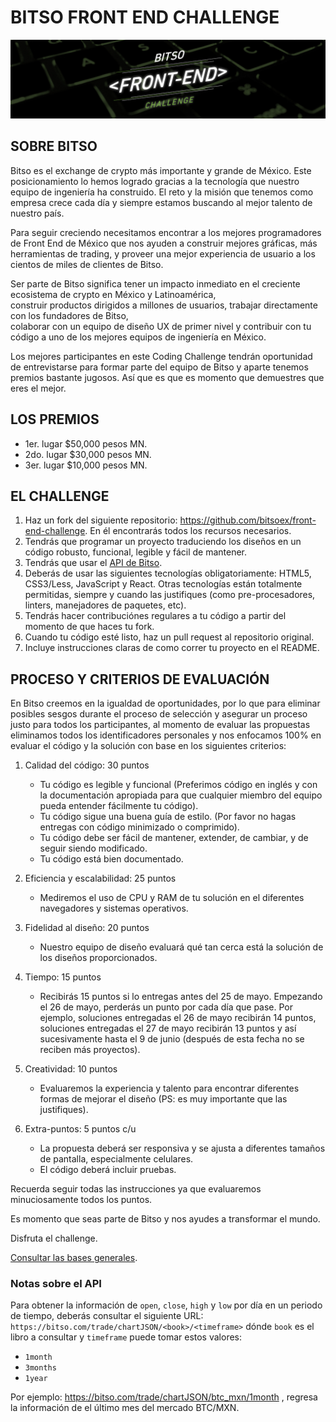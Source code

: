 # BITSO FRONT END CHALLENGE

![Front End Challenge Image](https://github.com/bitsoex/front-end-challenge/blob/master/bann_bfec.jpg)

## SOBRE BITSO
Bitso es el exchange de crypto más importante y grande de México. Este posicionamiento lo hemos logrado gracias 
a la tecnología que nuestro equipo de ingeniería ha construido. El reto y la misión que tenemos como empresa 
crece cada día y siempre estamos buscando al mejor talento de nuestro país. 

Para seguir creciendo necesitamos encontrar a los mejores programadores de Front End de México que nos ayuden 
a construir mejores gráficas, más herramientas de trading, y proveer una mejor experiencia de usuario a los 
cientos de miles de clientes de Bitso.

Ser parte de Bitso significa tener un impacto inmediato en el creciente ecosistema de crypto en México y Latinoamérica,  
construir  productos  dirigidos  a  millones  de  usuarios,  trabajar  directamente  con  los  fundadores  de  Bitso,  
colaborar con un equipo de diseño UX de primer nivel y contribuir con tu código a uno de los mejores equipos de 
ingeniería en México. 

Los mejores participantes en este Coding Challenge tendrán oportunidad de entrevistarse para formar parte del 
equipo  de  Bitso  y  aparte  tenemos  premios  bastante  jugosos.  Así  que  es  que  es  momento  que  demuestres  que  
eres el mejor.   

## LOS PREMIOS
*  1er. lugar $50,000 pesos MN.
*  2do. lugar $30,000 pesos MN.
*  3er. lugar $10,000 pesos MN. 

## EL CHALLENGE
1. Haz un fork del siguiente repositorio: https://github.com/bitsoex/front-end-challenge. En él encontrarás 
   todos los recursos necesarios.
2.   Tendrás que programar un proyecto traduciendo los diseños en un código robusto, funcional, legible y fácil de mantener.  
3. Tendrás que usar el [API de Bitso](https://bitso.com/api_info).
4. Deberás de usar las siguientes tecnologías obligatoriamente: HTML5, CSS3/Less, JavaScript y React. 
Otras tecnologías están totalmente permitidas, siempre y cuando las justifiques (como pre-procesadores, linters, manejadores de paquetes, etc).
5. Tendrás hacer contribuciónes regulares a tu código a partir del momento de que haces tu fork.
6. Cuando tu código esté listo, haz un pull request al repositorio original.
7. Incluye instrucciones claras de como correr tu proyecto en el README.

## PROCESO Y CRITERIOS DE EVALUACIÓN
En Bitso creemos en la igualdad de oportunidades, por lo que para eliminar posibles sesgos durante el proceso de 
selección y asegurar un proceso justo para todos los participantes, al momento de evaluar las propuestas eliminamos todos 
los identificadores personales y nos enfocamos 100% en evaluar el código y la solución con base en los 
siguientes criterios: 

1. Calidad del código: 30 puntos
    *  Tu código es legible y funcional (Preferimos código en inglés y con la documentación apropiada para que cualquier miembro del equipo pueda entender fácilmente tu código).
    *  Tu código sigue una buena guía de estilo. (Por favor no hagas entregas con código minimizado o comprimido).
    *  Tu código debe ser fácil de mantener, extender, de cambiar, y de seguir siendo modificado.
    *  Tu código está bien documentado.

2. Eficiencia y escalabilidad: 25 puntos
    * Mediremos el uso de CPU y RAM de tu solución en el diferentes navegadores y sistemas operativos.

3. Fidelidad al diseño: 20 puntos

    * Nuestro equipo de diseño evaluará qué tan cerca está la solución de los diseños proporcionados.

4. Tiempo: 15 puntos

    *  Recibirás 15 puntos si lo entregas antes del 25 de mayo. Empezando el 26 de mayo, perderás un punto 
      por cada día que pase. Por ejemplo, soluciones entregadas el 26 de mayo recibirán 14 puntos, soluciones 
      entregadas el 27 de mayo recibirán 13 puntos y así sucesivamente hasta el 9 de junio (después de esta 
      fecha no se reciben más proyectos). 

5. Creatividad: 10 puntos

    *  Evaluaremos la experiencia y talento para encontrar diferentes formas de mejorar el diseño (PS:  es muy 
      importante que las justifiques). 

6. Extra-puntos: 5 puntos c/u

    * La propuesta deberá ser responsiva y se ajusta a diferentes tamaños de pantalla, especialmente celulares.
    * El código deberá incluir pruebas.
    
Recuerda seguir todas las instrucciones ya que evaluaremos minuciosamente todos los puntos. 

Es momento que seas parte de Bitso y nos ayudes a transformar el mundo. 
    
Disfruta el challenge.
    
[Consultar las bases generales](https://bitso.com/assets/pdfs/front_end_coding_challenge_2018/bases_generales.pdf).
  
### Notas sobre el API

Para obtener la información de `open`, `close`, `high` y `low` por día en un periodo de tiempo, deberás consultar el siguiente URL: 
```https://bitso.com/trade/chartJSON/<book>/<timeframe>```
dónde `book` es el libro a consultar y `timeframe` puede tomar estos valores:
   * `1month`
   * `3months`
   * `1year`
    
Por ejemplo: https://bitso.com/trade/chartJSON/btc_mxn/1month , regresa la información de el último mes del mercado BTC/MXN.
